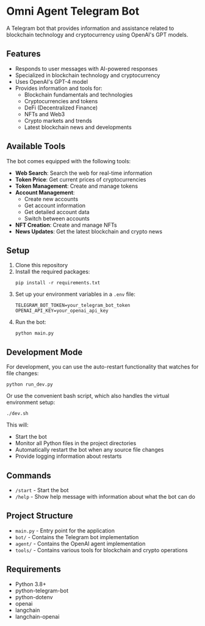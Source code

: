 # Omni Agent Telegram Bot

A Telegram bot that provides information and assistance related to blockchain technology and cryptocurrency using OpenAI's GPT models.

## Features

- Responds to user messages with AI-powered responses
- Specialized in blockchain technology and cryptocurrency
- Uses OpenAI's GPT-4 model
- Provides information and tools for:
  - Blockchain fundamentals and technologies
  - Cryptocurrencies and tokens
  - DeFi (Decentralized Finance)
  - NFTs and Web3
  - Crypto markets and trends
  - Latest blockchain news and developments

## Available Tools

The bot comes equipped with the following tools:

- **Web Search**: Search the web for real-time information
- **Token Price**: Get current prices of cryptocurrencies
- **Token Management**: Create and manage tokens
- **Account Management**:
  - Create new accounts
  - Get account information
  - Get detailed account data
  - Switch between accounts
- **NFT Creation**: Create and manage NFTs
- **News Updates**: Get the latest blockchain and crypto news

## Setup

1. Clone this repository
2. Install the required packages:
   ```
   pip install -r requirements.txt
   ```
3. Set up your environment variables in a `.env` file:
   ```
   TELEGRAM_BOT_TOKEN=your_telegram_bot_token
   OPENAI_API_KEY=your_openai_api_key
   ```
4. Run the bot:
   ```
   python main.py
   ```

## Development Mode

For development, you can use the auto-restart functionality that watches for file changes:

```
python run_dev.py
```

Or use the convenient bash script, which also handles the virtual environment setup:

```
./dev.sh
```

This will:
- Start the bot
- Monitor all Python files in the project directories
- Automatically restart the bot when any source file changes
- Provide logging information about restarts

## Commands

- `/start` - Start the bot
- `/help` - Show help message with information about what the bot can do

## Project Structure

- `main.py` - Entry point for the application
- `bot/` - Contains the Telegram bot implementation
- `agent/` - Contains the OpenAI agent implementation
- `tools/` - Contains various tools for blockchain and crypto operations

## Requirements

- Python 3.8+
- python-telegram-bot
- python-dotenv
- openai
- langchain
- langchain-openai 